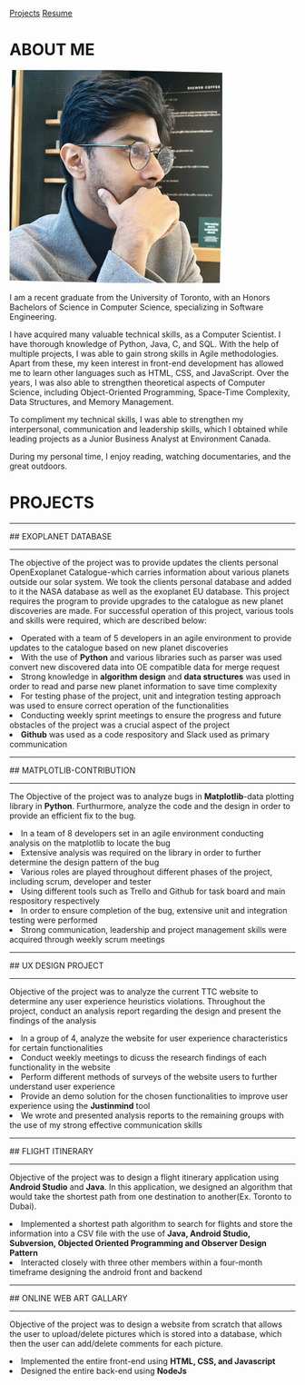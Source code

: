 <a href="../#projects">Projects</a> <a href="https://github.com/fawaz70/fawaz70.github.io/blob/gh-pages/Resume-for-Computer-Science-2022.pdf">Resume</a>
# ABOUT ME 

<img src="https://github.com/fawaz70/fawaz70.github.io/blob/gh-pages/fawaz_profile.jpg?raw=true" width="375" height="375">

I am a recent graduate from the University of Toronto, with an Honors Bachelors of Science in Computer Science, specializing in Software Engineering.

I have acquired many valuable technical skills, as a Computer Scientist. I have thorough knowledge of Python, Java, C, and SQL. With the help of multiple projects, I was able to gain strong skills in Agile methodologies. Apart from these, my keen interest in front-end development has allowed me to learn other languages such as HTML, CSS, and JavaScript. Over the years, I was also able to strengthen theoretical aspects of Computer Science, including Object-Oriented Programming, Space-Time Complexity, Data Structures, and Memory Management.

To compliment my technical skills, I was able to strengthen my interpersonal, communication and leadership skills, which I obtained while leading projects as a Junior Business Analyst at Environment Canada.

During my personal time, I enjoy reading, watching documentaries, and the great outdoors. 

<div id="projects"> </div>

# PROJECTS

<hr color="white">
## EXOPLANET DATABASE
<hr color="white">

The objective of the project was to provide updates the clients personal OpenExoplanet Catalogue-which carries information about various planets outside our solar system. We took the clients personal database and added to it the NASA database as well as the exoplanet EU database. This project requires the program to provide upgrades to the catalogue as new planet discoveries are made. For successful operation of this project, various tools and skills were required, which are described below:
 
<li> Operated with a team of 5 developers in an agile environment to provide updates to the catalogue based on new planet discoveries </li>
<li> With the use of <b>Python</b> and various libraries such as parser was used convert new discovered data into OE compatible data for merge request </li>
<li> Strong knowledge in <b>algorithm design</b> and <b>data structures</b> was used in order to read and parse new planet information to save time complexity </li>
<li> For testing phase of the project, unit and integration testing approach was used to ensure correct operation of the functionalities </li>
<li> Conducting weekly sprint meetings to ensure the progress and future obstacles of the project was a crucial aspect of the project </li>
<li> <b>Github</b> was used as a code respository and Slack used as primary communication </li>

<hr color="white">
## MATPLOTLIB-CONTRIBUTION
<hr color="white">

The Objective of the project was to analyze bugs in <b>Matplotlib</b>-data plotting library in <b>Python</b>. Furthurmore, analyze the code and the design in order to provide an efficient fix to the bug.
 
<li> In a team of 8 developers set in an agile environment conducting analysis on the matplotlib to locate the bug </li>
<li> Extensive analysis was required on the library in order to further determine the design pattern of the bug </li>
<li> Various roles are played throughout different phases of the project, including scrum, developer and tester </li>
<li> Using different tools such as Trello and Github for task board and main respository respectively </li>
<li> In order to ensure completion of the bug, extensive unit and integration testing were performed </li>
<li> Strong communication, leadership and project management skills were acquired through weekly scrum meetings </li>

<hr color="white">
## UX DESIGN PROJECT
<hr color="white">

Objective of the project was to analyze the current TTC website to determine any user experience heuristics violations. Throughout the project, conduct an analysis report regarding the design and present the findings of the analysis
 
<li> In a group of 4, analyze the website for user experience characteristics for certain functionalities </li>
<li> Conduct weekly meetings to dicuss the research findings of each functionality in the website </li>
<li> Perform different methods of surveys of the website users to further understand user experience </li>
<li> Provide an demo solution for the chosen functionalities to improve user experience using the <b>Justinmind</b> tool </li>
<li> We wrote and presented analysis reports to the remaining groups with the use of my strong effective communication skills </li>

<hr color="white">
## FLIGHT ITINERARY
<hr color="white">

Objective of the project was to design a flight itinerary application using <b>Android Studio</b> and <b>Java</b>. In this application, we designed an algorithm that would take the shortest path from one destination to another(Ex. Toronto to Dubai).
 
<li> Implemented a shortest path algorithm to search for flights and store the information into a CSV file with the use of <b>Java, Android Studio, Subversion, Objected Oriented Programming and Observer Design Pattern</b> </li>
<li> Interacted closely with three other members within a four-month timeframe designing the android front and backend </li>

<hr color="white">
## ONLINE WEB ART GALLARY
<hr color="white">

Objective of the project was to design a website from scratch that allows the user to upload/delete pictures which is stored into a database, which then the user can add/delete comments for each picture. 
 
<li> Implemented the entire front-end using <b>HTML, CSS, and Javascript</b> </li>
<li> Designed the entire back-end using <b>NodeJs</b> </li>
